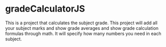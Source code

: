 # gradeCalculatorJS
This is a project that calculates the subject grade. This project will add all your subject marks and show grade averages and show grade calculation formulas through math. It will specify how many numbers you need in each subject.
